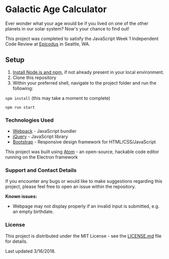 # Galactic Age Calculator

Ever wonder what your age would be if you lived on one of the other planets in our solar system? Now's your chance to find out!

This project was completed to satisfy the JavaScript Week 1 Independent Code Review at [Epicodus](https://www.epicodus.com) in Seattle, WA.

## Setup

1. [Install Node.js and npm](https://www.npmjs.com/get-npm), if not already present in your local environment.
2. Clone this repository
3. Within your preferred shell, navigate to the project folder and run the following:

  ```npm install```
(this may take a moment to complete)

  ```npm run start```


### Technologies Used

* [Webpack](https://github.com/webpack/webpack) - JavaScript bundler
* [jQuery](https://github.com/jquery/jquery) - JavaScript library
* [Bootstrap](https://github.com/twbs/bootstrap) - Responsive design framework for HTML/CSS/JavaScript

This project was built using [Atom](https://atom.io/) - an open-source, hackable code editor running on the Electron framework

### Support and Contact Details
If you encounter any bugs or would like to make suggestions regarding this project, please feel free to open an issue within the repository.

**Known issues:**
* Webpage may not display properly if an invalid input is submitted, e.g. an empty birthdate.

### License

This project is distributed under the MIT License - see the [LICENSE.md](LICENSE.md) file for details.

Last updated 3/16/2018.
